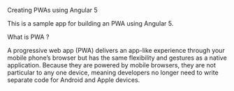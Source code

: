 Creating PWAs using Angular 5

This is a sample app for building an PWA using Angular 5.

What is PWA  ?

A progressive web app (PWA) delivers an app-like experience through your mobile phone’s browser but has the same flexibility and gestures as a native application. Because they are powered by mobile browsers, they are not particular to any one device, meaning developers no longer need to write separate code for Android and Apple devices.
